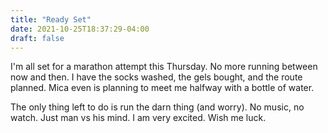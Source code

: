 ```yaml
---
title: "Ready Set"
date: 2021-10-25T18:37:29-04:00
draft: false
---
```


I'm all set for a marathon attempt this Thursday. No more running between now and then. I have the socks washed, the gels bought, and the route planned. Mica even is planning to meet me halfway with a bottle of water. 

The only thing left to do is run the darn thing (and worry). No music, no watch. Just man vs his mind. I am very excited. Wish me luck. 
